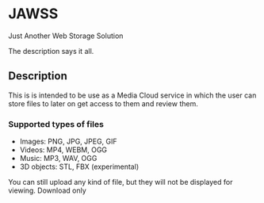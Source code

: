 # JAWSS
Just Another Web Storage Solution

The description says it all.

## Description
This is is intended to be use as a Media Cloud service in which the user can store files to later on get access to them and review them.


### Supported types of files
- Images: PNG, JPG, JPEG, GIF
- Videos: MP4, WEBM, OGG
- Music: MP3, WAV, OGG
- 3D objects: STL, FBX (experimental)

You can still upload any kind of file, but they will not be displayed for viewing. Download only
